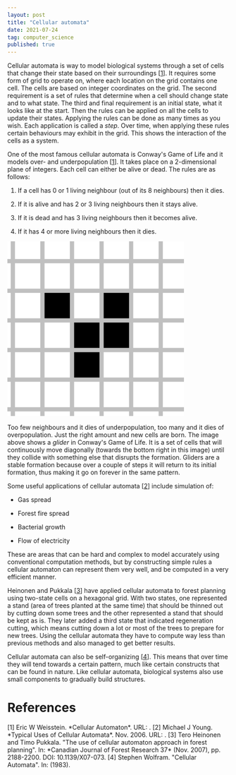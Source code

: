 ```yaml
---
layout: post
title: "Cellular automata"
date: 2021-07-24
tag: computer_science
published: true
---
```


Cellular automata is way to model biological systems through a set of
cells that change their state based on their surroundings [[1](#cellular)]. It
requires some form of grid to operate on, where each location on the
grid contains one cell. The cells are based on integer coordinates on
the grid. The second requirement is a set of rules that determine when a
cell should change state and to what state. The third and final
requirement is an initial state, what it looks like at the start. Then
the rules can be applied on all the cells to update their states.
Applying the rules can be done as many times as you wish. Each
application is called a *step*. Over time, when applying these rules
certain behaviours may exhibit in the grid. This shows the interaction
of the cells as a system.

One of the most famous cellular automata is Conway's Game of Life and it
models over- and underpopulation [[1](#cellular)]. It takes place on a
2-dimensional plane of integers. Each cell can either be alive or dead.
The rules are as follows:

1.  If a cell has 0 or 1 living neighbour (out of its 8 neighbours) then
    it dies.

2.  If it is alive and has 2 or 3 living neighbours then it stays alive.

3.  If it is dead and has 3 living neighbours then it becomes alive.

4.  If it has 4 or more living neighbours then it dies.

![A glider in Conway's Game of Life](/assets/glider.png)

Too few neighbours and it dies of underpopulation, too many and it dies
of overpopulation. Just the right amount and new cells are born. The image above 
shows a *glider* in Conway's Game of Life. It is a set of cells that
will continuously move diagonally (towards the bottom right in this
image) until they collide with something else that disrupts the
formation. Gliders are a stable formation because over a couple of steps
it will return to its initial formation, thus making it go on forever in
the same pattern.

Some useful applications of cellular automata [[2](#uses)] include simulation
of:

-   Gas spread

-   Forest fire spread

-   Bacterial growth

-   Flow of electricity

These are areas that can be hard and complex to model accurately using
conventional computation methods, but by constructing simple rules a
cellular automaton can represent them very well, and be computed in a
very efficient manner.

Heinonen and Pukkala [[3](#trees)] have applied cellular automata to forest planning using
two-state cells on a hexagonal grid. With two states, one represented a
stand (area of trees planted at the same time) that should be thinned
out by cutting down some trees and the other represented a stand that
should be kept as is. They later added a third state that indicated
regeneration cutting, which means cutting down a lot or most of the
trees to prepare for new trees. Using the cellular automata they have to
compute way less than previous methods and also managed to get better
results.

Cellular automata can also be self-organizing [[4](#stephen)]. This means
that over time they will tend towards a certain pattern, much like
certain constructs that can be found in nature. Like cellular automata,
biological systems also use small components to gradually build
structures.

# References
<a name="cellular"/>
[1] Eric W Weisstein. *Cellular Automaton*. URL: <https://mathworld.wolfram.com/CellularAutomaton.html>.

<a name="uses"/>
[2] Michael J Young. *Typical Uses of Cellular Automata*. Nov. 2006. URL: <http://www.mjyonline.com/CellularAutomataUses.htm>.

<a name="trees"/>
[3] Tero Heinonen and Timo Pukkala. "The use of cellular automaton approach in forest planning". In: *Canadian Journal of Forest Research 37* (Nov. 2007), pp. 2188-2200. DOI: 10.1139/X07-073.

<a name="stephen"/>
[4] Stephen Wolfram. "Cellular Automata". In: (1983).
